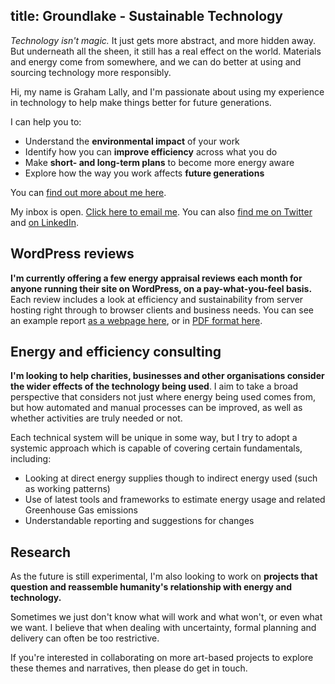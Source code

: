 title: Groundlake - Sustainable Technology
---

_Technology isn't magic._ It just gets more abstract, and more hidden away. But underneath all the sheen, it still has a real effect on the world. Materials and energy come from somewhere, and we can do better at using and sourcing technology more responsibly.

Hi, my name is Graham Lally, and I'm passionate about using my experience in technology to help make things better for future generations.

I can help you to:

* Understand the __environmental impact__ of your work
* Identify how you can __improve efficiency__ across what you do
* Make __short- and long-term plans__ to become more energy aware
* Explore how the way you work affects __future generations__

You can [find out more about me here](/graham.html).

My inbox is open. [Click here to email me](mailto:graham@groundlake.org). You can also [find me on Twitter](https://twitter.com/6loss) and [on LinkedIn](https://www.linkedin.com/in/graham-lally-21385987?originalSubdomain=uk).

## WordPress reviews

**I'm currently offering a few energy appraisal reviews each month for anyone running their site on WordPress, on a pay-what-you-feel basis.** Each review includes a look at efficiency and sustainability from server hosting right through to browser clients and business needs. You can see an example report [as a webpage here](/assessments/example/groundlake_example_report_1_0.html), or in [PDF format here](/assessments/example/Groundlake_Example_Report_1_0.pdf).

## Energy and efficiency consulting

__I'm looking to help charities, businesses and other organisations consider the wider effects of the technology being used__. I aim to take a broad perspective that considers not just where energy being used comes from, but how automated and manual processes can be improved, as well as whether activities are truly needed or not.

Each technical system will be unique in some way, but I try to adopt a systemic approach which is capable of covering certain fundamentals, including:

* Looking at direct energy supplies though to indirect energy used (such as working patterns)
* Use of latest tools and frameworks to estimate energy usage and related Greenhouse Gas emissions
* Understandable reporting and suggestions for changes

## Research

As the future is still experimental, I'm also looking to work on __projects that question and reassemble humanity's relationship with energy and technology.__

Sometimes we just don't know what will work and what won't, or even what we want. I believe that when dealing with uncertainty, formal planning and delivery can often be too restrictive. 

If you're interested in collaborating on more art-based projects to explore these themes and narratives, then please do get in touch.



